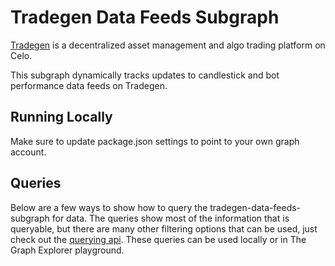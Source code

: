 # Tradegen Data Feeds Subgraph

[Tradegen](https://tradegen.io/) is a decentralized asset management and algo trading platform on Celo.

This subgraph dynamically tracks updates to candlestick and bot performance data feeds on Tradegen. 

## Running Locally

Make sure to update package.json settings to point to your own graph account.

## Queries

Below are a few ways to show how to query the tradegen-data-feeds-subgraph for data. The queries show most of the information that is queryable, but there are many other filtering options that can be used, just check out the [querying api](https://thegraph.com/docs/graphql-api). These queries can be used locally or in The Graph Explorer playground.
